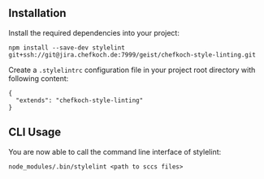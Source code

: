 ## Installation
Install the required dependencies into your project:

```
npm install --save-dev stylelint git+ssh://git@jira.chefkoch.de:7999/geist/chefkoch-style-linting.git
```

Create a `.stylelintrc` configuration file in your project root directory with following content:

```
{
  "extends": "chefkoch-style-linting"
}
```

## CLI Usage
You are now able to call the command line interface of stylelint:
```
node_modules/.bin/stylelint <path to sccs files>
```